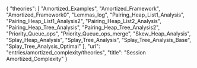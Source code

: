{
    "theories": [
        "Amortized_Examples",
        "Amortized_Framework",
        "Amortized_Framework0",
        "Lemmas_log",
        "Pairing_Heap_List1_Analysis",
        "Pairing_Heap_List1_Analysis2",
        "Pairing_Heap_List2_Analysis",
        "Pairing_Heap_Tree_Analysis",
        "Pairing_Heap_Tree_Analysis2",
        "Priority_Queue_ops",
        "Priority_Queue_ops_merge",
        "Skew_Heap_Analysis",
        "Splay_Heap_Analysis",
        "Splay_Tree_Analysis",
        "Splay_Tree_Analysis_Base",
        "Splay_Tree_Analysis_Optimal"
    ],
    "url": "entries/amortized_complexity/theories",
    "title": "Session Amortized_Complexity"
}